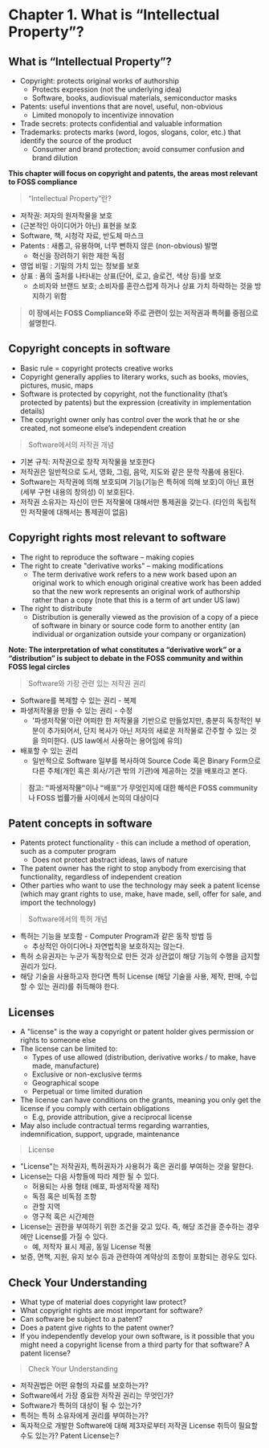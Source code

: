# Chapter 1. What is “Intellectual Property”?

## What is “Intellectual Property”?

- Copyright: protects original works of authorship
  - Protects expression (not the underlying idea)
  - Software, books, audiovisual materials, semiconductor masks
- Patents: useful inventions that are novel, useful, non-obvious 
  - Limited monopoly to incentivize innovation
- Trade secrets: protects confidential and valuable information
- Trademarks: protects marks (word, logos, slogans, color, etc.) that identify the source of the product	
  - Consumer and brand protection; avoid consumer confusion and brand dilution

**This chapter will focus on copyright and patents, the areas most relevant to FOSS compliance**


> “Intellectual Property”란?
-  저작권: 저자의 원저작물을 보호
  - (근본적인 아이디어가 아닌) 표현을 보호
  - Software, 책, 시청각 자료, 반도체 마스크
- Patents : 새롭고, 유용하며, 너무 뻔하지 않은 (non-obvious) 발명 
  - 혁신을 장려하기 위한 제한 독점
- 영업 비밀 : 기밀의 가치 있는 정보를 보호
- 상표 : 품의 출처를 나타내는 상표(단어, 로고, 슬로건, 색상 등)를 보호
  - 소비자와 브랜드 보호; 소비자를 혼란스럽게 하거나 상표 가치 하락하는 것을 방지하기 위함

> **이 장에서는 FOSS Compliance와 주로 관련이 있는 저작권과 특허를 중점으로 설명한다.**

## Copyright concepts in software

- Basic rule = copyright protects creative works
- Copyright generally applies to literary works, such as books, movies, pictures, music, maps
- Software is protected by copyright, not the functionality (that’s protected by patents) but the expression (creativity in implementation details)
- The copyright owner only has control over the work that he or she created, not someone else’s independent creation


> Software에서의 저작권 개념
- 기본 규칙: 저작권으로 창작 저작물을 보호한다 
- 저작권은 일반적으로 도서, 영화, 그림, 음악, 지도와 같은 문학 작품에 용된다. 
- Software는 저작권에 의해 보호되며 기능(기능은 특허에 의해 보호)이 아닌 표현 (세부 구현 내용의 창의성) 이 보호된다. 
- 저작권 소유자는 자신이 만든 저작물에 대해서만 통제권을 갖는다. (타인의 독립적인 저작물에 대해서는 통제권이 없음) 

## Copyright rights most relevant to software

- The right to reproduce the software – making copies
- The right to create "derivative works" – making modifications
  - The term derivative work refers to a new work based upon an original work to which enough original creative work has been added so that the new work represents an original work of authorship rather than a copy (note that this is a term of art under US law)
- The right to distribute
  - Distribution is generally viewed as the provision of a copy of a piece of software in binary or source code form to another entity (an individual or organization outside your company or organization)  

**Note: The interpretation of what constitutes a “derivative work” or a “distribution” is subject to debate in the FOSS community and within FOSS legal circles**

> Software와 가장 관련 있는 저작권 권리
- Software를 복제할 수 있는 권리 - 복제
- 파생저작물을 만들 수 있는 권리 - 수정
  - '파생저작물'이란 어떠한 한 저작물을 기반으로 만들었지만, 충분히 독창적인 부분이 추가되어서, 단지 복사가 아닌 저자의 새로운 저작물로 간주할 수 있는 것을 의미한다. (US law에서 사용하는 용어임에 유의)
- 배포할 수 있는 권리
  - 일반적으로 Software 일부를 복사하여 Source Code 혹은 Binary Form으로 다른 주체(개인 혹은 회사/기관 밖의 기관)에 제공하는 것을 배포라고 본다. 

>**참고: "파생저작물"이나 "배포"가 무엇인지에 대한 해석은 FOSS community나 FOSS 법률가들 사이에서 논의의 대상이다**

## Patent concepts in software
- Patents protect functionality - this can include a method of operation, such as a computer program
  - Does not protect abstract ideas, laws of nature
- The patent owner has the right to stop anybody from exercising that functionality, regardless of independent creation 
- Other parties who want to use the technology may seek a patent license (which may grant rights to use, make, have made, sell, offer for sale, and import the technology)

> Software에서의 특허 개념
- 특허는 기능을 보호함 - Computer Program과 같은 동작 방법 등
  - 추상적인 아이디어나 자연법칙을 보호하지는 않는다. 
- 특허 소유권자는 누군가 독창적으로 만든 것과 상관없이 해당 기능의 수행을 금지할 권리가 있다. 
- 해당 기술을 사용하고자 한다면 특허 License (해당 기술을 사용, 제작, 판매, 수입할 수 있는 권리)를 취득해야 한다. 

## Licenses
- A "license" is the way a copyright or patent holder gives permission or rights to someone else
- The license can be limited to:
  - Types of use allowed (distribution, derivative works / to make, have made, manufacture)
  - Exclusive or non-exclusive terms
  - Geographical scope
  - Perpetual or time limited duration
- The license can have conditions on the grants, meaning you only get the license if you comply with certain obligations
  - E.g, provide attribution, give a reciprocal license
- May also include contractual terms regarding warranties, indemnification, support, upgrade, maintenance

> License
- "License"는 저작권자, 특허권자가 사용허가 혹은 권리를 부여하는 것을 말한다. 
- License는 다음 사항들에 따라 제한 될 수 있다. 
  - 허용되는 사용 형태 (배포, 파생저작물 제작)
  - 독점 혹은 비독점 조항
  - 관할 지역
  - 영구적 혹은 시간제한
- License는 권한을 부여하기 위한 조건을 갖고 있다. 즉, 해당 조건을 준수하는 경우에만 License를 가질 수 있다. 
  - 예, 저작자 표시 제공, 동일 License 적용
- 보증, 면책, 지원, 유지 보수 등과 관련하여 계약상의 조항이 포함되는 경우도 있다.

## Check Your Understanding
- What type of material does copyright law protect?
- What copyright rights are most important for software?
- Can software be subject to a patent? 
- Does a patent give rights to the patent owner?
- If you independently develop your own software, is it possible that you might need a copyright license from a third party for that software? A patent license?

> Check Your Understanding
- 저작권법은 어떤 유형의 자료를 보호하는가?
- Software에서 가장 중요한 저작권 권리는 무엇인가?
- Software가 특허의 대상이 될 수 있는가?
- 특허는 특허 소유자에게 권리를 부여하는가?
- 독자적으로 개발한 Software에 대해 제3자로부터 저작권 License 취득이 필요할 수도 있는가? Patent License는?

